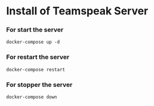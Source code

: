 # Install of Teamspeak Server

### For start the server

```docker-compose up -d```

### For restart the server

```docker-compose restart```

### For stopper the server

```docker-compose down```
